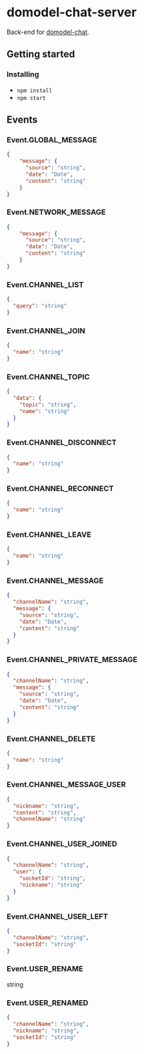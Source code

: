 # domodel-chat-server

Back-end for [domodel-chat](https://github.com/thoughtsunificator/domodel-chat).

## Getting started

### Installing

- ```npm install```
- ```npm start```

## Events

### Event.GLOBAL_MESSAGE


```json
{
    "message": {
      "source": "string",
      "date": "Date",
      "content": "string"
    }
}
```

### Event.NETWORK_MESSAGE


```json
{
    "message": {
      "source": "string",
      "date": "Date",
      "content": "string"
    }
}
```

### Event.CHANNEL_LIST


```json
{
  "query": "string"
}
```

### Event.CHANNEL_JOIN


```json
{
  "name": "string"
}
```

### Event.CHANNEL_TOPIC


```json
{
  "data": {
    "topic": "string",
    "name": "string"
  }
}
```

### Event.CHANNEL_DISCONNECT


```json
{
  "name": "string"
}
```

### Event.CHANNEL_RECONNECT


```json
{
  "name": "string"
}
```

### Event.CHANNEL_LEAVE


```json
{
  "name": "string"
}
```

### Event.CHANNEL_MESSAGE


```json
{
  "channelName": "string",
  "message": {
    "source": "string",
    "date": "Date",
    "content": "string"
  }
}
```

### Event.CHANNEL_PRIVATE_MESSAGE


```json
{
  "channelName": "string",
  "message": {
    "source": "string",
    "date": "Date",
    "content": "string"
  }
}
```

### Event.CHANNEL_DELETE


```json
{
  "name": "string"  
}
```

### Event.CHANNEL_MESSAGE_USER


```json
{
  "nickname": "string", 
  "content": "string", 
  "channelName": "string"
}
```

### Event.CHANNEL_USER_JOINED


```json
{
  "channelName": "string", 
  "user": { 
    "socketId": "string", 
    "nickname": "string"
  }
}
```

### Event.CHANNEL_USER_LEFT


```json
{
  "channelName": "string", 
  "socketId": "string"
}
```

### Event.USER_RENAME


string

### Event.USER_RENAMED


```json
{
  "channelName": "string", 
  "nickname": "string", 
  "socketId": "string"
}
```

